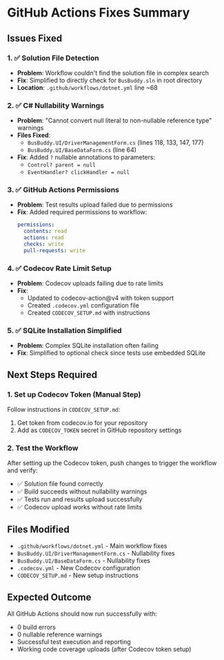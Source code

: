 # GitHub Actions Fixes Summary

## Issues Fixed

### 1. ✅ Solution File Detection
- **Problem**: Workflow couldn't find the solution file in complex search
- **Fix**: Simplified to directly check for `BusBuddy.sln` in root directory
- **Location**: `.github/workflows/dotnet.yml` line ~68

### 2. ✅ C# Nullability Warnings
- **Problem**: "Cannot convert null literal to non-nullable reference type" warnings
- **Files Fixed**:
  - `BusBuddy.UI/DriverManagementForm.cs` (lines 118, 133, 147, 177)
  - `BusBuddy.UI/BaseDataForm.cs` (line 64)
- **Fix**: Added `?` nullable annotations to parameters:
  - `Control? parent = null`
  - `EventHandler? clickHandler = null`

### 3. ✅ GitHub Actions Permissions
- **Problem**: Test results upload failed due to permissions
- **Fix**: Added required permissions to workflow:
  ```yaml
  permissions:
    contents: read
    actions: read
    checks: write
    pull-requests: write
  ```

### 4. ✅ Codecov Rate Limit Setup
- **Problem**: Codecov uploads failing due to rate limits
- **Fix**: 
  - Updated to codecov-action@v4 with token support
  - Created `.codecov.yml` configuration file
  - Created `CODECOV_SETUP.md` with instructions

### 5. ✅ SQLite Installation Simplified
- **Problem**: Complex SQLite installation often failing
- **Fix**: Simplified to optional check since tests use embedded SQLite

## Next Steps Required

### 1. Set up Codecov Token (Manual Step)
Follow instructions in `CODECOV_SETUP.md`:
1. Get token from codecov.io for your repository
2. Add as `CODECOV_TOKEN` secret in GitHub repository settings

### 2. Test the Workflow
After setting up the Codecov token, push changes to trigger the workflow and verify:
- ✅ Solution file found correctly
- ✅ Build succeeds without nullability warnings  
- ✅ Tests run and results upload successfully
- ✅ Codecov upload works without rate limits

## Files Modified
- `.github/workflows/dotnet.yml` - Main workflow fixes
- `BusBuddy.UI/DriverManagementForm.cs` - Nullability fixes
- `BusBuddy.UI/BaseDataForm.cs` - Nullability fixes
- `.codecov.yml` - New Codecov configuration
- `CODECOV_SETUP.md` - New setup instructions

## Expected Outcome
All GitHub Actions should now run successfully with:
- 0 build errors
- 0 nullable reference warnings
- Successful test execution and reporting
- Working code coverage uploads (after Codecov token setup)
